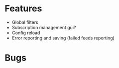 # Features
  * Global filters
  * Subscription management gui?
  * Config reload
  * Error reporting and saving (failed feeds reporting)

# Bugs
